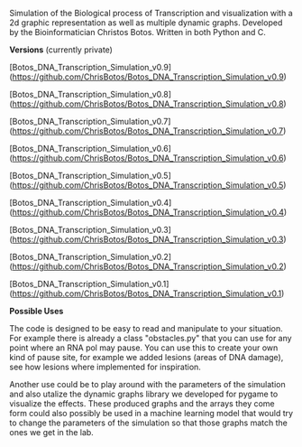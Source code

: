 Simulation of the Biological process of Transcription and visualization with a 2d graphic representation as well as multiple dynamic graphs.
Developed by the Bioinformatician Christos Botos.
Written in both Python and C.


**Versions**  (currently private)

[Botos_DNA_Transcription_Simulation_v0.9] (https://github.com/ChrisBotos/Botos_DNA_Transcription_Simulation_v0.9)

[Botos_DNA_Transcription_Simulation_v0.8] (https://github.com/ChrisBotos/Botos_DNA_Transcription_Simulation_v0.8)

[Botos_DNA_Transcription_Simulation_v0.7] (https://github.com/ChrisBotos/Botos_DNA_Transcription_Simulation_v0.7)

[Botos_DNA_Transcription_Simulation_v0.6] (https://github.com/ChrisBotos/Botos_DNA_Transcription_Simulation_v0.6)

[Botos_DNA_Transcription_Simulation_v0.5] (https://github.com/ChrisBotos/Botos_DNA_Transcription_Simulation_v0.5)

[Botos_DNA_Transcription_Simulation_v0.4] (https://github.com/ChrisBotos/Botos_DNA_Transcription_Simulation_v0.4)

[Botos_DNA_Transcription_Simulation_v0.3] (https://github.com/ChrisBotos/Botos_DNA_Transcription_Simulation_v0.3)

[Botos_DNA_Transcription_Simulation_v0.2] (https://github.com/ChrisBotos/Botos_DNA_Transcription_Simulation_v0.2)

[Botos_DNA_Transcription_Simulation_v0.1] (https://github.com/ChrisBotos/Botos_DNA_Transcription_Simulation_v0.1)


**Possible Uses**

The code is designed to be easy to read and manipulate to your situation. 
For example there is already a class "obstacles.py" that you can use for any point where an RNA pol may pause.
You can use this to create your own kind of pause site, for example we added lesions (areas of DNA damage), see how lesions where implemented for inspiration.

Another use could be to play around with the parameters of the simulation and also utalize the dynamic graphs library we developed for pygame to visualize the effects.
These produced graphs and the arrays they come form could also possibly be used in a machine learning model that would try to change the parameters of the simulation so that those graphs match the ones we get in the lab.
